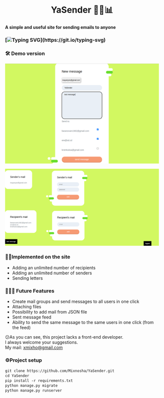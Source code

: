 <h1 align="center">YaSender  🏪🌐📊 </h1>

#### A simple and useful site for sending emails to anyone

###  [![Typing SVG](https://readme-typing-svg.herokuapp.com?size=16&color=F7F7F7&height=25&lines=The+project+is+under+development+.+.+.)](https://git.io/typing-svg)

### 🛠 Demo version

  
![image](readme_imgs/img.png)


![img.png](readme_imgs/img_1.png)


### 👷‍♂️Implemented on the site

* Adding an unlimited number of recipients
* Adding an unlimited number of senders
* Sending letters

### 👨🏻‍💻 Future Features
* Create mail groups and send messages to all users in one click
* Attaching files
* Possibility to add mail from JSON file
* Sent message feed
* Ability to send the same message to the same users in one click (from the feed)


😕As you can see, this project lacks a front-end developer.\
I always welcome your suggestions.\
My mail: xmixho@gmail.com

### ⚙️Project setup

```
git clone https://github.com/Mixnosha/YaSender.git
cd YaSender
pip install -r requirements.txt
python manage.py migrate
python manage.py runserver
```
